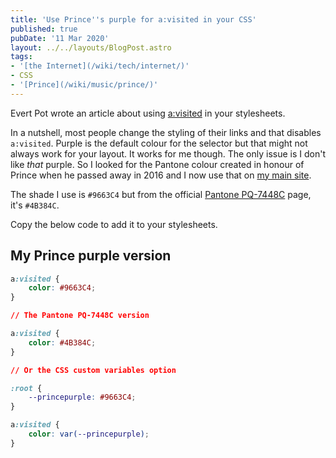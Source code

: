 ```yaml
---
title: 'Use Prince''s purple for a:visited in your CSS'
published: true
pubDate: '11 Mar 2020'
layout: ../../layouts/BlogPost.astro
tags:
- '[the Internet](/wiki/tech/internet/)'
- CSS
- '[Prince](/wiki/music/prince/)'
---
```


Evert Pot wrote an article about using [a:visited](https://evertpot.com/visited-links/) in your stylesheets.

In a nutshell, most people change the styling of their links and that disables <code>a:visited</code>. Purple is the default colour for the selector but that might not always work for your layout. It works for me though. The only issue is I don't like <em>that</em> purple. So I looked for the Pantone colour created in honour of Prince when he passed away in 2016 and I now use that on [my main site](https://lukealexdavis.co.uk/).

The shade I use is <code>#9663C4</code> but from the official [Pantone PQ-7448C](https://www.pantone.com/connect/PQ-7448C) page, it's <code>#4B384C</code>.

Copy the below code to add it to your stylesheets.

## My Prince purple version

~~~css
a:visited {
    color: #9663C4;
}

// The Pantone PQ-7448C version

a:visited {
    color: #4B384C;
}

// Or the CSS custom variables option

:root {
    --princepurple: #9663C4;
}

a:visited {
    color: var(--princepurple);
}